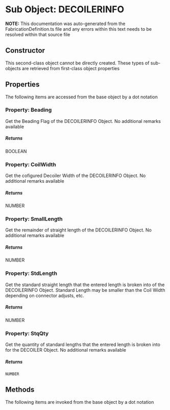# Sub Object: DECOILERINFO
**NOTE:** This documentation was auto-generated from the FabricationDefinition.ts file and any errors within this text needs to be resolved within that source file
## Constructor
This second-class object cannot be directly created. These types of sub-objects are retrieved from first-class object properties
## Properties
The following items are accessed from the base object by a dot notation
### Property: Beading
Get the Beading Flag of the DECOILERINFO Object.
No additional remarks available
##### Returns
BOOLEAN
### Property: CoilWidth
Get the cofigured Decoiler Width of the DECOILERINFO Object.
No additional remarks available
##### Returns
NUMBER
### Property: SmallLength
Get the remainder of straight length of the DECOILERINFO Object.
No additional remarks available
##### Returns
NUMBER
### Property: StdLength
Get the standard straight length that the entered length is broken into of the DECOILERINFO Object.
Standard Length may be smaller than the Coil Width depending on connector adjusts, etc.
##### Returns
NUMBER
### Property: StqQty
Get the quantity of standard lengths that the entered length is broken into for the DECOILER Object.
No additional remarks available
##### Returns
	NUMBER
## Methods
The following items are invoked from the base object by a dot notation
